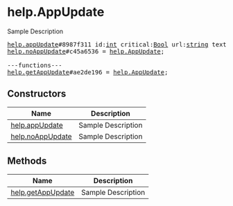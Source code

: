 # help.AppUpdate

Sample Description

<pre>
<a href="../constructor/help.appUpdate.md">help.appUpdate</a>#8987f311 id:<a href="../type/int.md">int</a> critical:<a href="../type/Bool.md">Bool</a> url:<a href="../type/string.md">string</a> text:<a href="../type/string.md">string</a> = <a href="../type/help.AppUpdate.md">help.AppUpdate</a>;
<a href="../constructor/help.noAppUpdate.md">help.noAppUpdate</a>#c45a6536 = <a href="../type/help.AppUpdate.md">help.AppUpdate</a>;

---functions---
<a href="../method/help.getAppUpdate.md">help.getAppUpdate</a>#ae2de196 = <a href="../type/help.AppUpdate.md">help.AppUpdate</a>;
</pre>

## Constructors

| Name | Description |
|------|-------------|
| [help.appUpdate](../constructor/help.appUpdate.md) | Sample Description |
| [help.noAppUpdate](../constructor/help.noAppUpdate.md) | Sample Description |

## Methods

| Name | Description |
|------|-------------|
| [help.getAppUpdate](../method/help.getAppUpdate.md) | Sample Description |
